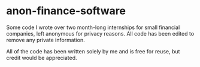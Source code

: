 # anon-finance-software
Some code I wrote over two month-long internships for small financial companies, left anonymous for privacy reasons.
All code has been edited to remove any private information.

All of the code has been written solely by me and is free for reuse, but credit would be appreciated.
